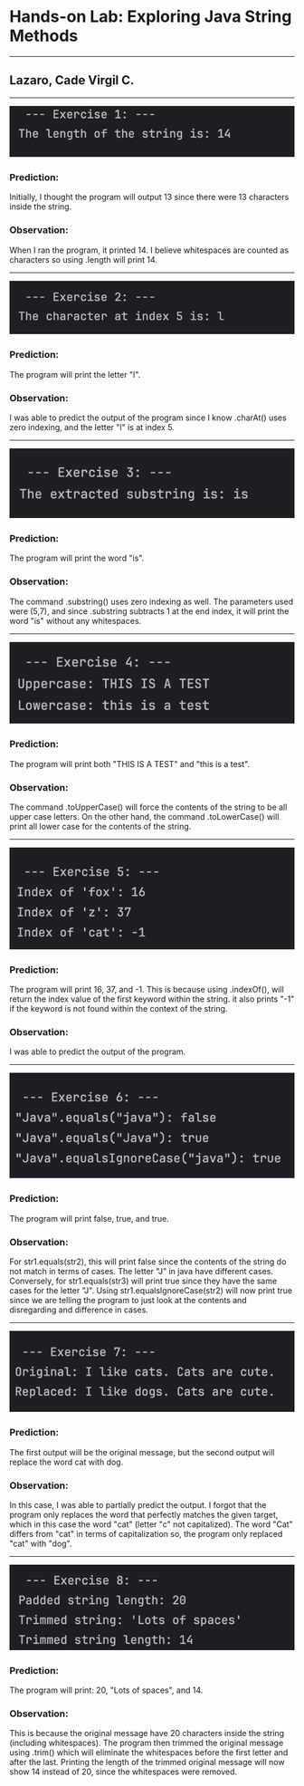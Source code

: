 # Hands-on Lab: Exploring Java String Methods

---

## Lazaro, Cade Virgil C.

---

![ex](ex1.png)
### Prediction:
Initially, I thought the program will output 13 since there were 13 characters inside the string.

### Observation: 
When I ran the program, it printed 14. I believe whitespaces are counted as characters so using .length will print 14.

---

![ex](ex2.png)
### Prediction:
The program will print the letter "l".

### Observation:
I was able to predict the output of the program since I know .charAt() uses zero indexing, and the letter "l" is at index 5.

---

![ex](ex3.png)
### Prediction:
The program will print the word "is".

### Observation:
The command .substring() uses zero indexing as well. The parameters used were (5,7), and since 
.substring subtracts 1 at the end index, it will print the word "is" without any whitespaces.

---

![ex](ex4.png)
### Prediction:
The program will print both "THIS IS A TEST" and "this is a test".

### Observation:
The command .toUpperCase() will force the contents of the string to be all upper case letters. 
On the other hand, the command .toLowerCase() will print all lower case for the contents of the string.

---

![ex](ex5.png)
### Prediction:
The program will print 16, 37, and -1. This is because using .indexOf(), will return
the index value of the first keyword within the string. it also prints "-1" if the keyword
is not found within the context of the string.

### Observation:
I was able to predict the output of the program.

---

![ex](ex6.png)
### Prediction:
The program will print false, true, and true.

### Observation:
For str1.equals(str2), this will print false since the contents of the string do not match
in terms of cases. The letter "J" in java have different cases. Conversely, for str1.equals(str3) will print true
since they have the same cases for the letter "J". Using str1.equalsIgnoreCase(str2) will now print true
since we are telling the program to just look at the contents and disregarding and difference in cases.

---

![ex](ex7.png)
### Prediction:
The first output will be the original message, but the second output will replace the word
cat with dog.

### Observation:
In this case, I was able to partially predict the output. I forgot that the program only replaces the
word that perfectly matches the given target, which in this case the word "cat" (letter "c" not capitalized).
The word "Cat" differs from "cat" in terms of capitalization so, the program only replaced "cat" with "dog".

---

![ex](ex8.png)
### Prediction:
The program will print: 20, "Lots of spaces", and 14.

### Observation: 
This is because the original message have 20 characters inside the string (including whitespaces).
The program then trimmed the original message using .trim() which will eliminate
the whitespaces before the first letter and after the last. Printing the length of
the trimmed original message will now show 14 instead of 20, since the whitespaces were
removed.



